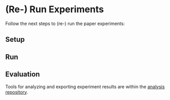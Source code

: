 # (Re-) Run Experiments

Follow the next steps to (re-) run the paper experiments:

## Setup


## Run


## Evaluation

Tools for analyzing and exporting experiment results are within the [analysis repository](https://github.com/Be-FaaS/BeFaaS-analysis).